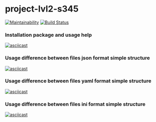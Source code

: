 # project-lvl2-s345
[![Maintainability](https://api.codeclimate.com/v1/badges/7a7e4506f851a29d6fd9/maintainability)](https://codeclimate.com/github/RomanVr/project-lvl2-s345/maintainability) [![Build Status](https://travis-ci.org/RomanVr/project-lvl2-s345.svg?branch=master)](https://travis-ci.org/RomanVr/project-lvl2-s345)

### Installation package and usage help
[![asciicast](https://asciinema.org/a/CHaxAUDKdF68gZrCKiXU0d4i0.png)](https://asciinema.org/a/CHaxAUDKdF68gZrCKiXU0d4i0)

### Usage difference between files json format simple structure
[![asciicast](https://asciinema.org/a/SWt0fINUL0WEIZA2Pg16yLJ6H.png)](https://asciinema.org/a/SWt0fINUL0WEIZA2Pg16yLJ6H)

### Usage difference between files yaml format simple structure
[![asciicast](https://asciinema.org/a/eBKDs3BofEGhCjFctSiuKAca1.png)](https://asciinema.org/a/eBKDs3BofEGhCjFctSiuKAca1)

### Usage difference between files ini format simple structure
[![asciicast](https://asciinema.org/a/CAX4JvkEl7Tp4HIv0yB4uxn2x.png)](https://asciinema.org/a/CAX4JvkEl7Tp4HIv0yB4uxn2x)
